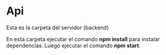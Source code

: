 # Api

Esta es la carpeta del servidor (backend)

En esta carpeta ejecutar el comando **npm install** para instalar dependencias. Luego ejecutar el comando **npm start**.